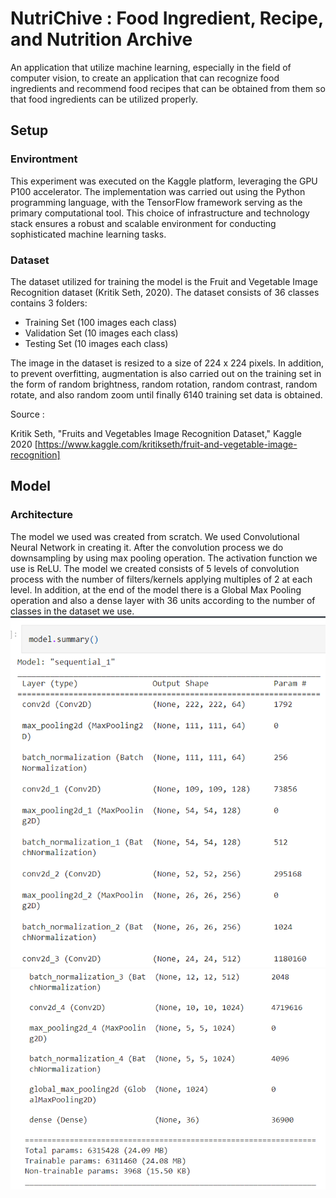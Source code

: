 
# NutriChive : Food Ingredient, Recipe, and Nutrition Archive

An application that utilize machine learning, especially in the field of computer vision, to create an application that can recognize food ingredients and recommend food recipes that can be obtained from them so that food ingredients can be utilized properly.

## Setup
### Environtment

This experiment was executed on the Kaggle platform, leveraging the GPU P100 accelerator. The implementation was carried out using the Python programming language, with the TensorFlow framework serving as the primary computational tool. This choice of infrastructure and technology stack ensures a robust and scalable environment for conducting sophisticated machine learning tasks.

### Dataset
The dataset utilized for training the model is the Fruit and Vegetable Image Recognition dataset (Kritik Seth, 2020). The dataset consists of 36 classes contains 3 folders:
- Training Set (100 images each class)
- Validation Set (10 images each class)
- Testing Set (10 images each class)

The image in the dataset is resized to a size of 224 x 224 pixels. In addition, to prevent overfitting, augmentation is also carried out on the training set in the form of random brightness, random rotation, random contrast, random rotate, and also random zoom until finally 6140 training set data is obtained.

Source :

Kritik Seth, "Fruits and Vegetables Image Recognition Dataset," Kaggle 2020 [https://www.kaggle.com/kritikseth/fruit-and-vegetable-image-recognition]

## Model
### Architecture
The model we used was created from scratch. We used Convolutional Neural Network in creating it. After the convolution process we do downsampling by using max pooling operation. The activation function we use is ReLU. The model we created consists of 5 levels of convolution process with the number of filters/kernels applying multiples of 2 at each level. In addition, at the end of the model there is a Global Max Pooling operation and also a dense layer with 36 units according to the number of classes in the dataset we use.
![Model Summary 1](model_summary1.png)
![Model Summary 2](model_summary2.png)
